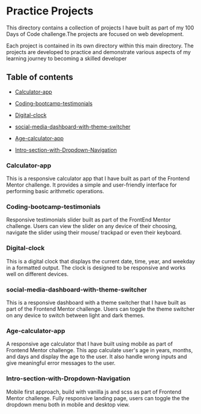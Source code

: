 # Practice Projects

This directory contains a collection of projects I have built as part of my 100 Days of Code challenge.The projects are focused on web development.

Each project is contained in its own directory within this main directory. The projects are developed to practice and demonstrate various aspects of my learning journey to becoming a skilled developer

## Table of contents

- [Calculator-app](#calculator-app)
- [Coding-bootcamp-testimonials](#coding-bootcamp-testimonials)
- [Digital-clock](#Digital-clock)
- [social-media-dashboard-with-theme-switcher](#social-media-dashboard-with-theme-switcher)

- [Age-calculator-app](#age-calculator-app)
- [Intro-section-with-Dropdown-Navigation](#Intro-section-with-Dropdown-Navigation)

### Calculator-app

This is a responsive calculator app that I have built as part of the Frontend Mentor challenge. It provides a simple and user-friendly interface for performing basic arithmetic operations.

### Coding-bootcamp-testimonials

Responsive testimonials slider built as part of the FrontEnd Mentor challenge. Users can view the slider on any device of their choosing, navigate the slider using their mouse/ trackpad or even their keyboard.

### Digital-clock

This is a digital clock that displays the current date, time, year, and weekday in a formatted output. The clock is designed to be responsive and works well on different devices.

### social-media-dashboard-with-theme-switcher

This is a responsive dashboard with a theme switcher that I have built as part of the Frontend Mentor challenge. Users can toggle the theme switcher on any device to switch between light and dark themes.

### Age-calculator-app

A responsive age calculator that I have built using mobile as part of Frontend Mentor challenge. This app calculate user's age in years, months, and days and display the age to the user. It also handle wrong inputs and give meaningful error messages to the user.

### Intro-section-with-Dropdown-Navigation

Mobile first approach, build with vanilla js and scss as part of Frontend Mentor challenge. Fully responsive landing page, users can toggle the the dropdown menu both in mobile and desktop view.
